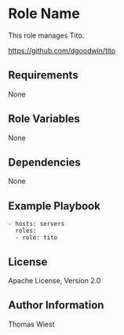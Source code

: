 Role Name
=========

This role manages Tito.

https://github.com/dgoodwin/tito

Requirements
------------

None

Role Variables
--------------

None

Dependencies
------------

None

Example Playbook
----------------

    - hosts: servers
      roles:
      - role: tito

License
-------

Apache License, Version 2.0

Author Information
------------------

Thomas Wiest

